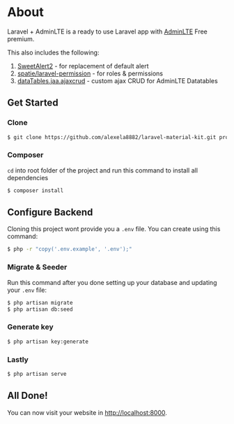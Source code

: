 # About

Laravel + AdminLTE is a ready to use Laravel app with [AdminLTE](https://adminlte.io/) Free premium.

This also includes the following:

1. [SweetAlert2](https://sweetalert2.github.io/) - for replacement of default alert
2. [spatie/laravel-permission](https://github.com/spatie/laravel-permission) - for roles & permissions
3. [dataTables.jaa.ajaxcrud](https://github.com/alexela8882/laravel-adminlte/blob/master/public/plugins/dataTables.jaa.ajaxcrud/) - custom ajax CRUD for AdminLTE Datatables

## Get Started

### Clone

```sh
$ git clone https://github.com/alexela8882/laravel-material-kit.git projectname
```

### Composer

`cd` into root folder of the project and run this command to install all dependencies

```sh
$ composer install
```

## Configure Backend

Cloning this project wont provide you a `.env` file. You can create using this command:

```sh
$ php -r "copy('.env.example', '.env');"
```

### Migrate & Seeder

Run this command after you done setting up your database and updating your `.env` file:

```sh
$ php artisan migrate
$ php artisan db:seed
```

### Generate key

```sh
$ php artisan key:generate
```

### Lastly

```sh
$ php artisan serve
```

## All Done!

You can now visit your website in [http://localhost:8000](http://localhost:8000).
